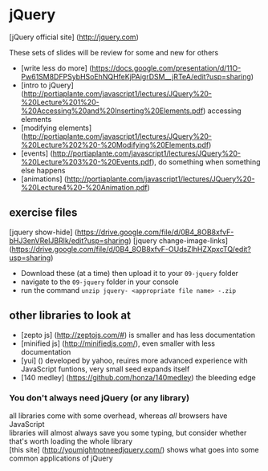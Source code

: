 jQuery
======

[jQuery official site] (http://jquery.com)

These sets of slides will be review for some and new for others

- [write less do more] (https://docs.google.com/presentation/d/11O-Pw61SM8DFPSybHSoEhNQHfeKjPAigrDSM__jRTeA/edit?usp=sharing)
- [intro to jQuery] (http://portiaplante.com/javascript1/lectures/JQuery%20-%20Lecture%201%20-%20Accessing%20and%20Inserting%20Elements.pdf) accessing elements
- [modifying elements] (http://portiaplante.com/javascript1/lectures/JQuery%20-%20Lecture%202%20-%20Modifying%20Elements.pdf)
- [events] (http://portiaplante.com/javascript1/lectures/JQuery%20-%20Lecture%203%20-%20Events.pdf), do something when something else happens
- [animations] (http://portiaplante.com/javascript1/lectures/JQuery%20-%20Lecture4%20-%20Animation.pdf)

## exercise files

[jquery show-hide] (https://drive.google.com/file/d/0B4_8OB8xfvF-bHJ3enVRelJBRlk/edit?usp=sharing)
[jquery change-image-links] (https://drive.google.com/file/d/0B4_8OB8xfvF-OUdsZlhHZXpxcTQ/edit?usp=sharing)

- Download these (at a time) then upload it to your `09-jquery` folder
- navigate to the `09-jquery` folder in your console
- run the command `unzip jquery- <appropriate file name> -.zip`


## other libraries to look at

- [zepto js] (http://zeptojs.com/#) is smaller and has less documentation
- [minified js] (http://minifiedjs.com/), even smaller with less documentation
- [yui] () developed by yahoo, reuires more advanced experience with JavaScript funtions, very small seed expands itself
- [140 medley] (https://github.com/honza/140medley) the bleeding edge


### You don't always need jQuery (or any library)

all libraries come with some overhead, whereas *all* browsers have JavaScript  
libraries will almost always save you some typing, but consider whether that's worth loading the whole library  
[this site] (http://youmightnotneedjquery.com/) shows what goes into some common applications of jQuery